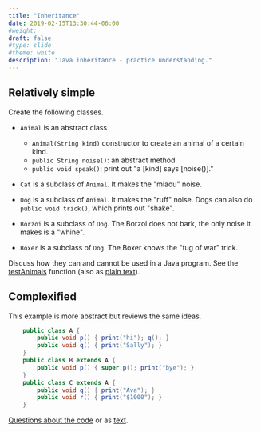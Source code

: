 ```yaml
---
title: "Inheritance"
date: 2019-02-15T13:30:44-06:00
#weight: 
draft: false
#type: slide
#theme: white
description: "Java inheritance - practice understanding."
---
```


## Relatively simple

Create the following classes.

* `Animal` is an abstract class
     * `Animal(String kind)` constructor to create an animal of a
       certain kind. 
     * `public String noise()`: an abstract method
     * `public void speak()`: print out "a [kind] says [noise()]."
     
* `Cat` is a subclass of `Animal`. It makes the "miaou" noise.
* `Dog` is a subclass of `Animal`. It makes the "ruff" noise. Dogs can
  also do `public void trick()`, which prints out "shake".
* `Borzoi` is a subclass of `Dog`. The Borzoi does not bark, the only
  noise it makes is a "whine".
* `Boxer` is a subclass of `Dog`. The Boxer knows the "tug of war" trick.

Discuss how they can and cannot be used in a Java program. See
the [testAnimals](animals.java) function (also as [plain text](animals.txt)).



## Complexified 

This example is more abstract but reviews the same ideas.

```java
    public class A {
        public void p() { print("hi"); q(); }
        public void q() { print("Sally"); }
    }
    public class B extends A {
        public void p() { super.p(); print("bye"); }
    }
    public class C extends A {
        public void q() { print("Ava"); }
        public void r() { print("$1000"); }
    }
```

[Questions about the code](ABC.java) or as [text](ABC.txt).

  
